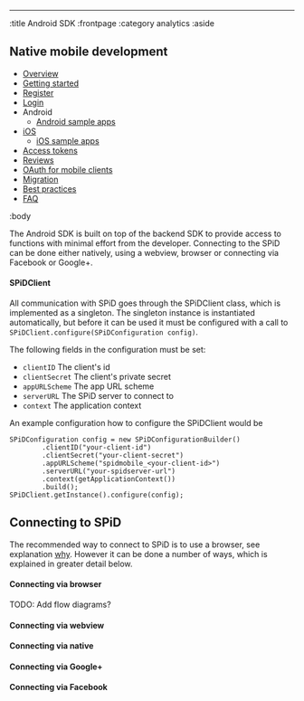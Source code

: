 --------------------------------------------------------------------------------
:title Android SDK
:frontpage
:category analytics
:aside

## Native mobile development

- [Overview](/mobile/overview/)
- [Getting started](/mobile/mobile-development/)
- [Register](/mobile/register/)
- [Login](/mobile/login/)
- Android
    - [Android sample apps](/sdks/android/sample-apps/)
- [iOS](/sdks/ios/)
    - [iOS sample apps](/sdks/ios/sample-apps/)
- [Access tokens](/mobile/access-tokens/)
- [Reviews](/mobile/reviews/)
- [OAuth for mobile clients](/mobile/oauth-authentication-on-mobile-devices/)
- [Migration](/mobile/migration/)
- [Best practices](/mobile/best-practices/)
- [FAQ](/mobile/faq/)

:body

The Android SDK is built on top of the backend SDK to provide access to functions with minimal effort from 
the developer. Connecting to the SPiD can be done either natively, using a webview, browser or connecting via
Facebook or Google+.

#### SPiDClient

All communication with SPiD goes through the SPiDClient class, which is implemented as a singleton. The singleton instance is instantiated 
automatically, but before it can be used it must be configured with a call to <code>SPiDClient.configure(SPiDConfiguration config)</code>.

The following fields in the configuration must be set:

- `clientID` The client's id
- `clientSecret` The client's private secret
- `appURLScheme` The app URL scheme
- `serverURL` The SPiD server to connect to
- `context` The application context

An example configuration how to configure the SPiDClient would be

```
SPiDConfiguration config = new SPiDConfigurationBuilder()
        .clientID("your-client-id")
        .clientSecret("your-client-secret")
        .appURLScheme("spidmobile_<your-client-id>")
        .serverURL("your-spidserver-url")
        .context(getApplicationContext())
        .build();
SPiDClient.getInstance().configure(config);
```

## Connecting to SPiD

The recommended way to connect to SPiD is to use a browser, see explanation [why](/mobile/oauth-authentication-on-mobile-devices/#webviewVsBrowser).
However it can be done a number of ways, which is explained in greater detail below.

#### Connecting via browser

TODO: Add flow diagrams?

#### Connecting via webview

#### Connecting via native

#### Connecting via Google+

#### Connecting via Facebook

